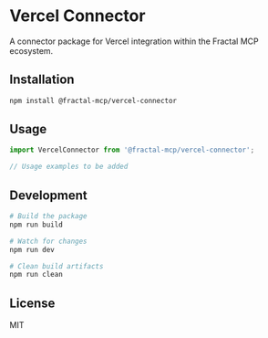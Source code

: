 # Vercel Connector

A connector package for Vercel integration within the Fractal MCP ecosystem.

## Installation

```bash
npm install @fractal-mcp/vercel-connector
```

## Usage

```typescript
import VercelConnector from '@fractal-mcp/vercel-connector';

// Usage examples to be added
```

## Development

```bash
# Build the package
npm run build

# Watch for changes
npm run dev

# Clean build artifacts
npm run clean
```

## License

MIT 